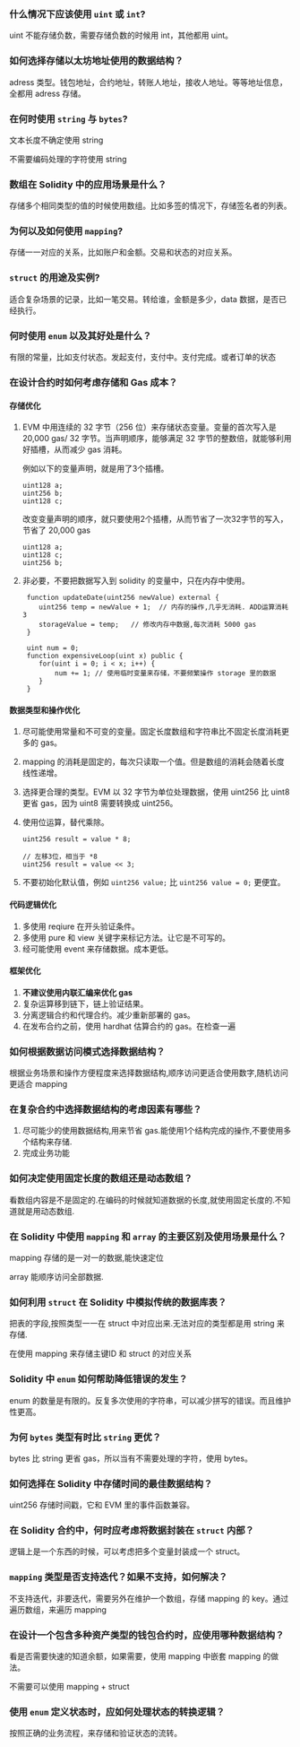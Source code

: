 ### 什么情况下应该使用 `uint` 或 `int`?

uint 不能存储负数，需要存储负数的时候用 int，其他都用 uint。



### 如何选择存储以太坊地址使用的数据结构？

adress 类型。钱包地址，合约地址，转账人地址，接收人地址。等等地址信息，全都用 adress 存储。



### 在何时使用 `string` 与 `bytes`?



文本长度不确定使用 string

不需要编码处理的字符使用 string



### 数组在 Solidity 中的应用场景是什么？

存储多个相同类型的值的时候使用数组。比如多签的情况下，存储签名者的列表。



### 为何以及如何使用 `mapping`?

存储一一对应的关系，比如账户和金额。交易和状态的对应关系。





### `struct` 的用途及实例?

适合复杂场景的记录，比如一笔交易。转给谁，金额是多少，data 数据，是否已经执行。





### 何时使用 `enum` 以及其好处是什么？

有限的常量，比如支付状态。发起支付，支付中。支付完成。或者订单的状态


### 在设计合约时如何考虑存储和 Gas 成本？



#### 存储优化

1. EVM 中用连续的 32 字节（256 位）来存储状态变量。变量的首次写入是 20,000 gas/ 32 字节。当声明顺序，能够满足 32 字节的整数倍，就能够利用好插槽，从而减少 gas 消耗。

   例如以下的变量声明，就是用了3个插槽。

   ```solidity
   uint128 a;
   uint256 b;
   uint128 c;
   ```

   改变变量声明的顺序，就只要使用2个插槽，从而节省了一次32字节的写入，节省了 20,000 gas

   ```solidity
   uint128 a;
   uint128 c;
   uint256 b;
   ```


2. 非必要，不要把数据写入到 solidity 的变量中，只在内存中使用。

    ```solidity
     function updateDate(uint256 newValue) external {
        uint256 temp = newValue + 1;  // 内存的操作,几乎无消耗. ADD运算消耗3
        storageValue = temp;   // 修改内存中数据,每次消耗 5000 gas
     }
    
     uint num = 0; 
     function expensiveLoop(uint x) public { 
        for(uint i = 0; i < x; i++) { 
            num += 1; // 使用临时变量来存储，不要频繁操作 storage 里的数据
        } 
     }
    ```

   



#### 数据类型和操作优化

1. 尽可能使用常量和不可变的变量。固定长度数组和字符串比不固定长度消耗更多的 gas。

2. mapping 的消耗是固定的，每次只读取一个值。但是数组的消耗会随着长度线性递增。

3. 选择更合理的类型。EVM 以 32 字节为单位处理数据，使用 uint256 比 uint8 更省 gas，因为 uint8 需要转换成 uint256。

4. 使用位运算，替代乘除。

   ```solidity
   uint256 result = value * 8;
   
   // 左移3位，相当于 *8
   uint256 result = value << 3;
   ```

5. 不要初始化默认值，例如 `uint256 value;` 比 `uint256 value = 0;` 更便宜。



#### 代码逻辑优化

1. 多使用 reqiure 在开头验证条件。
2. 多使用 pure 和 view 关键字来标记方法。让它是不可写的。
3. 经可能使用 event 来存储数据。成本更低。



#### 框架优化

1. **不建议使用内联汇编来优化 gas**
2. 复杂运算移到链下，链上验证结果。
3. 分离逻辑合约和代理合约。减少重新部署的 gas。
4. 在发布合约之前，使用 hardhat 估算合约的 gas。在检查一遍



### 如何根据数据访问模式选择数据结构？

根据业务场景和操作方便程度来选择数据结构,顺序访问更适合使用数字,随机访问更适合 mapping





### 在复杂合约中选择数据结构的考虑因素有哪些？

1. 尽可能少的使用数据结构,用来节省 gas.能使用1个结构完成的操作,不要使用多个结构来存储.
2. 完成业务功能





### 如何决定使用固定长度的数组还是动态数组？



看数组内容是不是固定的.在编码的时候就知道数据的长度,就使用固定长度的.不知道就是用动态数组.



### 在 Solidity 中使用 `mapping` 和 `array` 的主要区别及使用场景是什么？

mapping 存储的是一对一的数据,能快速定位

array 能顺序访问全部数据.



### 如何利用 `struct` 在 Solidity 中模拟传统的数据库表？

把表的字段,按照类型一一在 struct 中对应出来.无法对应的类型都是用 string 来存储.



在使用 mapping 来存储主键ID 和 struct 的对应关系



### Solidity 中 `enum` 如何帮助降低错误的发生？

enum 的数量是有限的。反复多次使用的字符串，可以减少拼写的错误。而且维护性更高。





### 为何 `bytes` 类型有时比 `string` 更优？

bytes 比 string 更省 gas，所以当有不需要处理的字符，使用 bytes。





### 如何选择在 Solidity 中存储时间的最佳数据结构？

uint256 存储时间戳，它和 EVM 里的事件函数兼容。



### 在 Solidity 合约中，何时应考虑将数据封装在 `struct` 内部？

逻辑上是一个东西的时候，可以考虑把多个变量封装成一个 struct。





### `mapping` 类型是否支持迭代？如果不支持，如何解决？

不支持迭代，非要迭代，需要另外在维护一个数组，存储 mapping 的 key。通过遍历数组，来遍历 mapping



### 在设计一个包含多种资产类型的钱包合约时，应使用哪种数据结构？

看是否需要快速的知道余额，如果需要，使用 mapping 中嵌套 mapping 的做法。

不需要可以使用 mapping +  struct 





### 使用 `enum` 定义状态时，应如何处理状态的转换逻辑？

按照正确的业务流程，来存储和验证状态的流转。

